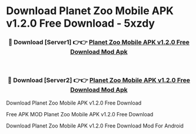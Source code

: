 # Download Planet Zoo Mobile APK v1.2.0 Free Download - 5xzdy



<div align="center">
<h3>🔴 Download [Server1] 👉👉 <a href="https://momento.my/?title=Planet_Zoo_Mobile_APK_v1.2.0_Free_Download">Planet Zoo Mobile APK v1.2.0 Free Download Mod Apk</a></h3><br>

<h3>🔴 Download [Server2] 👉👉 <a href="https://momento.my/?title=Planet_Zoo_Mobile_APK_v1.2.0_Free_Download">Planet Zoo Mobile APK v1.2.0 Free Download Mod Apk</a></h3>
</div>



Download Planet Zoo Mobile APK v1.2.0 Free Download 

Free APK MOD Planet Zoo Mobile APK v1.2.0 Free Download 

Download Planet Zoo Mobile APK v1.2.0 Free Download Mod For Android
